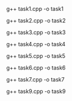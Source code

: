 g++ task1.cpp -o task1

g++ task2.cpp -o task2

g++ task3.cpp -o task3

g++ task4.cpp -o task4

g++ task5.cpp -o task5

g++ task6.cpp -o task6

g++ task7.cpp -o task7

g++ task9.cpp -o task9

